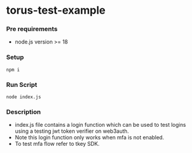 # torus-test-example

### Pre requirements
- node.js version >= 18

### Setup
```npm i```

### Run Script
```node index.js```

### Description
- index.js file contains a login function which can be used to test logins using a testing jwt token verifier on web3auth.
- Note this login function only works when mfa is not enabled.
- To test mfa flow refer to tkey SDK.